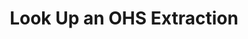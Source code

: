 ---
ref: xi-open-hub-service-ohs-02
layout: page
title: Look Up an OHS Extraction
description: Look up an OHS Extraction
product: xtract-is-for-azure
parent: open-hub-service-ohs
permalink: /:collection/:path
weight: 2
lang: en_GB
old_url: /Xtract-IS-EN/default.aspx?pageid=look-up-an-ohs-extraction
progressstate: 5
---